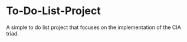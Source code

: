 # To-Do-List-Project
A simple to do list project that focuses on the implementation of the CIA triad.
